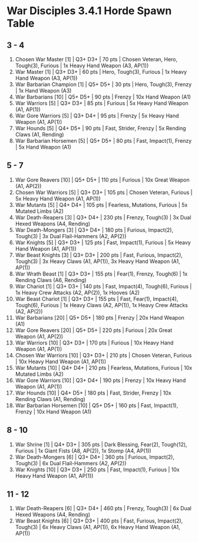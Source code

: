 # War Disciples 3.4.1 Horde Spawn Table

## 3 - 4

1. Chosen War Master [1] | Q3+ D3+ | 70 pts | Chosen Veteran, Hero, Tough(3), Furious | 1x Heavy Hand Weapon (A3, AP(1))
1. War Master [1] | Q3+ D3+ | 60 pts | Hero, Tough(3), Furious | 1x Heavy Hand Weapon (A3, AP(1))
1. War Barbarian Champion [1] | Q5+ D5+ | 30 pts | Hero, Tough(3), Frenzy | 1x Hand Weapon (A3)
1. War Barbarians [10] | Q5+ D5+ | 90 pts | Frenzy | 10x Hand Weapon (A1)
1. War Warriors [5] | Q3+ D3+ | 85 pts | Furious | 5x Heavy Hand Weapon (A1, AP(1))
1. War Gore Warriors [5] | Q3+ D4+ | 95 pts | Frenzy | 5x Heavy Hand Weapon (A1, AP(1))
1. War Hounds [5] | Q4+ D5+ | 90 pts | Fast, Strider, Frenzy | 5x Rending Claws (A1, Rending)
1. War Barbarian Horsemen [5] | Q5+ D5+ | 80 pts | Fast, Impact(1), Frenzy | 5x Hand Weapon (A1)

## 5 - 7

1. War Gore Reavers [10] | Q5+ D5+ | 110 pts | Furious | 10x Great Weapon (A1, AP(2))
1. Chosen War Warriors [5] | Q3+ D3+ | 105 pts | Chosen Veteran, Furious | 5x Heavy Hand Weapon (A1, AP(1))
1. War Mutants [5] | Q4+ D4+ | 105 pts | Fearless, Mutations, Furious | 5x Mutated Limbs (A2)
1. War Death-Reapers [3] | Q3+ D4+ | 230 pts | Frenzy, Tough(3) | 3x Dual Hexed Weapons (A4, Rending)
1. War Death-Mongers [3] | Q3+ D4+ | 180 pts | Furious, Impact(2), Tough(3) | 3x Dual Flail-Hammers (A2, AP(2))
1. War Knights [5] | Q3+ D3+ | 125 pts | Fast, Impact(1), Furious | 5x Heavy Hand Weapon (A1, AP(1))
1. War Beast Knights [3] | Q3+ D3+ | 200 pts | Fast, Furious, Impact(2), Tough(3) | 3x Heavy Claws (A1, AP(1)), 3x Heavy Hand Weapon (A1, AP(1))
1. War Wrath Beast [1] | Q3+ D3+ | 155 pts | Fear(1), Frenzy, Tough(6) | 1x Rending Claws (A6, Rending)
1. War Chariot [1] | Q3+ D3+ | 140 pts | Fast, Impact(4), Tough(6), Furious | 1x Heavy Crew Attacks (A2, AP(2)), 1x Hooves (A2)
1. War Beast Chariot [1] | Q3+ D3+ | 155 pts | Fast, Fear(1), Impact(4), Tough(6), Furious | 1x Heavy Claws (A2, AP(1)), 1x Heavy Crew Attacks (A2, AP(2))
1. War Barbarians [20] | Q5+ D5+ | 180 pts | Frenzy | 20x Hand Weapon (A1)
1. War Gore Reavers [20] | Q5+ D5+ | 220 pts | Furious | 20x Great Weapon (A1, AP(2))
1. War Warriors [10] | Q3+ D3+ | 170 pts | Furious | 10x Heavy Hand Weapon (A1, AP(1))
1. Chosen War Warriors [10] | Q3+ D3+ | 210 pts | Chosen Veteran, Furious | 10x Heavy Hand Weapon (A1, AP(1))
1. War Mutants [10] | Q4+ D4+ | 210 pts | Fearless, Mutations, Furious | 10x Mutated Limbs (A2)
1. War Gore Warriors [10] | Q3+ D4+ | 190 pts | Frenzy | 10x Heavy Hand Weapon (A1, AP(1))
1. War Hounds [10] | Q4+ D5+ | 180 pts | Fast, Strider, Frenzy | 10x Rending Claws (A1, Rending)
1. War Barbarian Horsemen [10] | Q5+ D5+ | 160 pts | Fast, Impact(1), Frenzy | 10x Hand Weapon (A1)

## 8 - 10

1. War Shrine [1] | Q4+ D3+ | 305 pts | Dark Blessing, Fear(2), Tough(12), Furious | 1x Giant Fists (A8, AP(2)), 1x Stomp (A4, AP(1))
1. War Death-Mongers [6] | Q3+ D4+ | 360 pts | Furious, Impact(2), Tough(3) | 6x Dual Flail-Hammers (A2, AP(2))
1. War Knights [10] | Q3+ D3+ | 250 pts | Fast, Impact(1), Furious | 10x Heavy Hand Weapon (A1, AP(1))

## 11 - 12

1. War Death-Reapers [6] | Q3+ D4+ | 460 pts | Frenzy, Tough(3) | 6x Dual Hexed Weapons (A4, Rending)
1. War Beast Knights [6] | Q3+ D3+ | 400 pts | Fast, Furious, Impact(2), Tough(3) | 6x Heavy Claws (A1, AP(1)), 6x Heavy Hand Weapon (A1, AP(1))